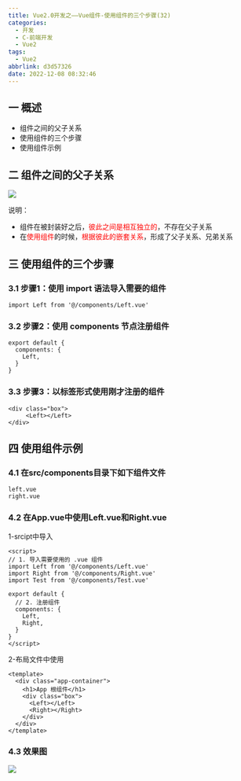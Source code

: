 ```yaml
---
title: Vue2.0开发之——Vue组件-使用组件的三个步骤(32)
categories:
  - 开发
  - C-前端开发
  - Vue2
tags:
  - Vue2
abbrlink: d3d57326
date: 2022-12-08 08:32:46
---
```

## 一 概述

* 组件之间的父子关系
* 使用组件的三个步骤
* 使用组件示例

<!--more-->

## 二 组件之间的父子关系

![][1]

说明：

* 组件在被封装好之后，<font color=red>彼此之间是相互独立的</font>，不存在父子关系
* 在<font color=red>使用组件</font>的时候，<font color=red>根据彼此的嵌套关系</font>，形成了父子关系、兄弟关系

## 三 使用组件的三个步骤

### 3.1 步骤1：使用 import 语法导入需要的组件

```
import Left from '@/components/Left.vue'
```

### 3.2 步骤2：使用 components 节点注册组件

```
export default {
  components: {
    Left,
  }
}
```

### 3.3  步骤3：以标签形式使用刚才注册的组件

```
<div class="box">
     <Left></Left>
</div>
```

## 四 使用组件示例

### 4.1 在src/components目录下如下组件文件

```
left.vue
right.vue
```

### 4.2 在App.vue中使用Left.vue和Right.vue

1-srcipt中导入

```
<script>
// 1. 导入需要使用的 .vue 组件
import Left from '@/components/Left.vue'
import Right from '@/components/Right.vue'
import Test from '@/components/Test.vue'

export default {
  // 2. 注册组件
  components: {
    Left,
    Right,
  }
}
</script>
```

2-布局文件中使用

```
<template>
  <div class="app-container">
    <h1>App 根组件</h1>
    <div class="box">
      <Left></Left>
      <Right></Right>
    </div>
  </div>
</template>
```

### 4.3 效果图
![][2]


[1]:https://cdn.staticaly.com/gh/PGzxc/CDN/master/blog-vue/vue02-32-component-relate.png
[2]:https://cdn.staticaly.com/gh/PGzxc/CDN/master/blog-vue/vue02-32-component-left-right.png